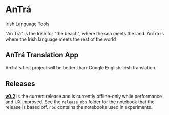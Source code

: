 # AnTrá
Irish Language Tools

"An Trá" is the Irish for "the beach", where the sea meets the land. AnTrá is where the Irish language meets the rest of the world

## AnTrá Translation App
AnTrá's first project will be better-than-Google English-Irish translation. 


## Releases
**[v0.2](https://github.com/morganmcg1/antra/blob/master/RELEASES.md)** is the current release and is currently offline-only while performance and UX improved. See the `release_nbs` folder for the notebook that the release is based off. `nbs` contains the notebooks used in experiments.
